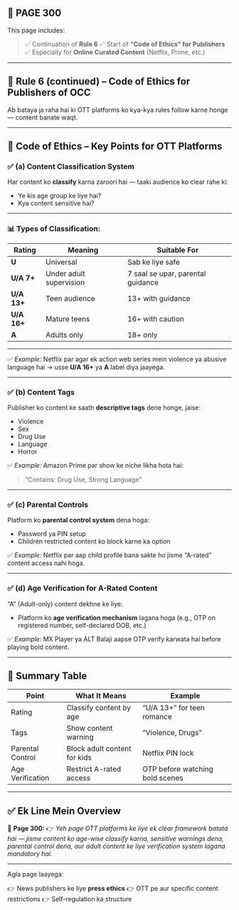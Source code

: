 ## 📄 **PAGE 300**

This page includes:

> ✅ Continuation of **Rule 6**
> ✅ Start of **“Code of Ethics” for Publishers**
> ✅ Especially for **Online Curated Content** (Netflix, Prime, etc.)

---

## 🔹 Rule 6 (continued) – Code of Ethics for Publishers of OCC

Ab bataya ja raha hai ki OTT platforms ko kya-kya rules follow karne honge — content banate waqt.

---

## 🧠 **Code of Ethics – Key Points for OTT Platforms**

### ✅ (a) Content Classification System

Har content ko **classify** karna zaroori hai — taaki audience ko clear rahe ki:

* Ye kis age group ke liye hai?
* Kya content sensitive hai?

---

### 📊 **Types of Classification:**

| Rating      | Meaning                 | Suitable For                      |
| ----------- | ----------------------- | --------------------------------- |
| **U**       | Universal               | Sab ke liye safe                  |
| **U/A 7+**  | Under adult supervision | 7 saal se upar, parental guidance |
| **U/A 13+** | Teen audience           | 13+ with guidance                 |
| **U/A 16+** | Mature teens            | 16+ with caution                  |
| **A**       | Adults only             | 18+ only                          |

---

✅ *Example:*
Netflix par agar ek action web series mein violence ya abusive language hai → usse **U/A 16+** ya **A** label diya jaayega.

---

### ✅ (b) Content Tags

Publisher ko content ke saath **descriptive tags** dene honge, jaise:

* Violence
* Sex
* Drug Use
* Language
* Horror

✅ *Example:*
Amazon Prime par show ke niche likha hota hai:

> “Contains: Drug Use, Strong Language”

---

### ✅ (c) Parental Controls

Platform ko **parental control system** dena hoga:

* Password ya PIN setup
* Children restricted content ko block karne ka option

✅ *Example:*
Netflix par aap child profile bana sakte ho jisme “A-rated” content access nahi hoga.

---

### ✅ (d) Age Verification for A-Rated Content

“A” (Adult-only) content dekhne ke liye:

* Platform ko **age verification mechanism** lagana hoga
  (e.g., OTP on registered number, self-declared DOB, etc.)

✅ *Example:*
MX Player ya ALT Balaji aapse OTP verify karwata hai before playing bold content.

---

## 🧩 Summary Table

| Point            | What It Means                | Example                         |
| ---------------- | ---------------------------- | ------------------------------- |
| Rating           | Classify content by age      | “U/A 13+” for teen romance      |
| Tags             | Show content warning         | “Violence, Drugs”               |
| Parental Control | Block adult content for kids | Netflix PIN lock                |
| Age Verification | Restrict A-rated access      | OTP before watching bold scenes |

---

## ✅ **Ek Line Mein Overview**

📌 **Page 300:**
👉 *Yeh page OTT platforms ke liye ek clear framework batata hai — jisme content ko age-wise classify karna, sensitive warnings dena, parental control dena, aur adult content ke liye verification system lagana mandatory hai.*

---

Agla page laayega:

👉 News publishers ke liye **press ethics**
👉 OTT pe aur specific content restrictions
👉 Self-regulation ka structure
